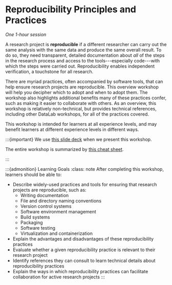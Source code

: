 # Reproducibility Principles and Practices

_One 1-hour session_

A research project is **reproducible** if a different researcher can carry
out the same analysis with the same data and produce the same overall result.
To do so, they need transparent, detailed documentation about _all_ of the
steps in the research process and access to the tools---especially
code---with which the steps were carried out. Reproducibility enables
independent verification, a touchstone for all research.

There are myriad practices, often accompanied by software tools, that can
help ensure research projects are reproducible. This overview workshop will
help you decipher which to adopt and when to adopt them. The workshop also
highlights additional benefits many of these practices confer, such as making
it easier to collaborate with others. As an overview, this workshop is
relatively non-technical, but provides technical references, including other
DataLab workshops, for all of the practices covered.

This workshop is intended for learners at all experience levels, and may
benefit learners at different experience levels in different ways.

:::{important}
We use [this slide deck][slides] when we present this workshop.

[slides]: https://docs.google.com/presentation/d/1uez0jDi5itswL6La3hj9DUucjNR30EKLCeh8KIzK2WA/edit?usp=sharing

The entire workshop is summarized by [this cheat sheet][cheat].

[cheat]: https://docs.google.com/document/d/1Ris4HHFZz_3yPJxvVw8vt_qS6WFxV9SlFQ86oznece8/edit?usp=sharing
:::

:::{admonition} Learning Goals
:class: note
After completing this workshop, learners should be able to:

+ Describe widely-used practices and tools for ensuring that research projects
are reproducible, such as:
   - Writing documentation
   - File and directory naming conventions
   - Version control systems
   - Software environment management
   - Build systems
   - Packaging
   - Software testing
   - Virtualization and containerization
+ Explain the advantages and disadvantages of these reproducibility practices
+ Evaluate whether a given reproducibility practice is relevant to their
research project
+ Identify references they can consult to learn technical details about
reproducibility practices
+ Explain the ways in which reproducibility practices can facilitate
collaboration for active research projects
:::
